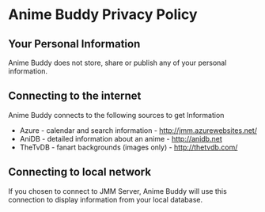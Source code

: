 # Anime Buddy Privacy Policy #

## Your Personal Information ##

Anime Buddy does not store, share or publish any of your personal information.

## Connecting to the internet ##

Anime Buddy connects to the following sources to get Information<br>

<ul><li>Azure - calendar and search information - <a href='http://jmm.azurewebsites.net/'>http://jmm.azurewebsites.net/</a>
</li><li>AniDB - detailed information about an anime - <a href='http://anidb.net'>http://anidb.net</a>
</li><li>TheTvDB - fanart backgrounds (images only) - <a href='http://thetvdb.com/'>http://thetvdb.com/</a></li></ul>

<h2>Connecting to local network</h2>

If you chosen to connect to JMM Server, Anime Buddy will use this connection to display information from your local database.